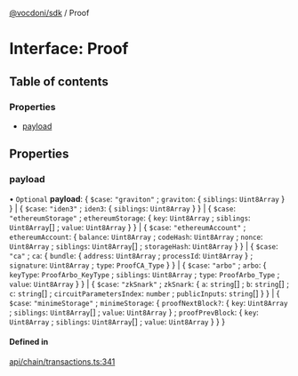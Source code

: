 [@vocdoni/sdk](/sdk) / Proof

# Interface: Proof

## Table of contents

### Properties

- [payload](Proof#payload)

## Properties

### payload

• `Optional` **payload**: \{ `$case`: ``"graviton"`` ; `graviton`: \{ `siblings`: `Uint8Array`  }  } \| \{ `$case`: ``"iden3"`` ; `iden3`: \{ `siblings`: `Uint8Array`  }  } \| \{ `$case`: ``"ethereumStorage"`` ; `ethereumStorage`: \{ `key`: `Uint8Array` ; `siblings`: `Uint8Array`[] ; `value`: `Uint8Array`  }  } \| \{ `$case`: ``"ethereumAccount"`` ; `ethereumAccount`: \{ `balance`: `Uint8Array` ; `codeHash`: `Uint8Array` ; `nonce`: `Uint8Array` ; `siblings`: `Uint8Array`[] ; `storageHash`: `Uint8Array`  }  } \| \{ `$case`: ``"ca"`` ; `ca`: \{ `bundle`: \{ `address`: `Uint8Array` ; `processId`: `Uint8Array`  } ; `signature`: `Uint8Array` ; `type`: `ProofCA_Type`  }  } \| \{ `$case`: ``"arbo"`` ; `arbo`: \{ `keyType`: `ProofArbo_KeyType` ; `siblings`: `Uint8Array` ; `type`: `ProofArbo_Type` ; `value`: `Uint8Array`  }  } \| \{ `$case`: ``"zkSnark"`` ; `zkSnark`: \{ `a`: `string`[] ; `b`: `string`[] ; `c`: `string`[] ; `circuitParametersIndex`: `number` ; `publicInputs`: `string`[]  }  } \| \{ `$case`: ``"minimeStorage"`` ; `minimeStorage`: \{ `proofNextBlock?`: \{ `key`: `Uint8Array` ; `siblings`: `Uint8Array`[] ; `value`: `Uint8Array`  } ; `proofPrevBlock`: \{ `key`: `Uint8Array` ; `siblings`: `Uint8Array`[] ; `value`: `Uint8Array`  }  }  }

#### Defined in

[api/chain/transactions.ts:341](https://github.com/vocdoni/vocdoni-sdk/blob/66360b95227306027699be0e80826ca7975027a0/src/api/chain/transactions.ts#L341)
